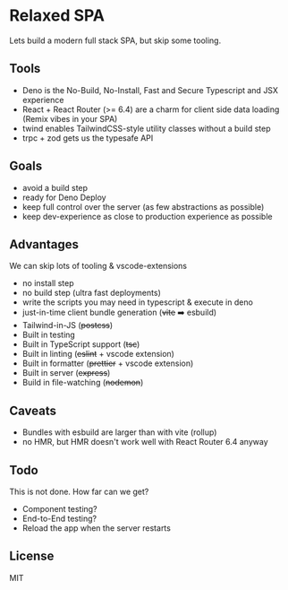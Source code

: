 # Relaxed SPA

Lets build a modern full stack SPA, but skip some tooling.

## Tools

- Deno is the No-Build, No-Install, Fast and Secure Typescript and JSX
  experience
- React + React Router (>= 6.4) are a charm for client side data loading (Remix
  vibes in your SPA)
- twind enables TailwindCSS-style utility classes without a build step
- trpc + zod gets us the typesafe API

## Goals

- avoid a build step
- ready for Deno Deploy
- keep full control over the server (as few abstractions as possible)
- keep dev-experience as close to production experience as possible

## Advantages

We can skip lots of tooling & vscode-extensions

- no install step
- no build step (ultra fast deployments)
- write the scripts you may need in typescript & execute in deno
- just-in-time client bundle generation (~~vite~~ ➡️ esbuild)
- Tailwind-in-JS (~~postcss~~)
- Built in testing
- Built in TypeScript support (~~tsc~~)
- Built in linting (~~eslint~~ + vscode extension)
- Built in formatter (~~prettier~~ + vscode extension)
- Built in server (~~express~~)
- Build in file-watching (~~nodemon~~)

## Caveats

- Bundles with esbuild are larger than with vite (rollup)
- no HMR, but HMR doesn't work well with React Router 6.4 anyway

## Todo

This is not done. How far can we get?

- Component testing?
- End-to-End testing?
- Reload the app when the server restarts

## License

MIT
